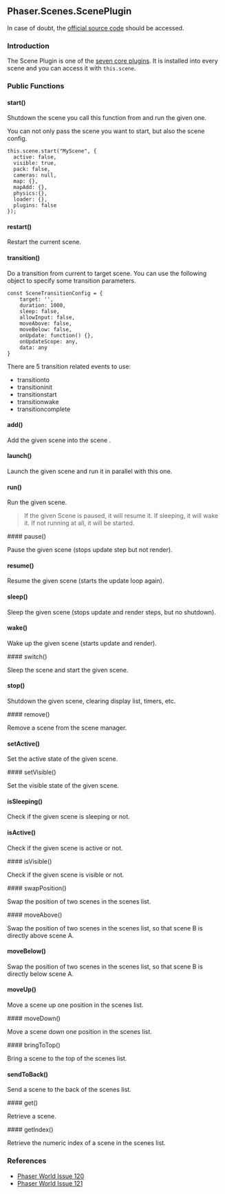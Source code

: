 ## Phaser.Scenes.ScenePlugin

In case of doubt, the [official source code](https://github.com/photonstorm/phaser) should be accessed.

### Introduction

The Scene Plugin is one of the [seven core plugins](https://github.com/digitsensitive/phaser3-typescript/blob/master/cheatsheets/scene/systems.md#core-plugins).
It is installed into every scene and you can access it with `this.scene`.

### Public Functions

#### start()

Shutdown the scene you call this function from and run the given one.

You can not only pass the scene you want to start, but also the scene config.

```
this.scene.start("MyScene", {
  active: false,
  visible: true,
  pack: false,
  cameras: null,
  map: {},
  mapAdd: {},
  physics:{},
  loader: {},
  plugins: false
});
```

#### restart()

Restart the current scene.

#### transition()

Do a transition from current to target scene.
You can use the following object to specify some transition parameters.

```
const SceneTransitionConfig = {
    target: '',
    duration: 1000,
    sleep: false,
    allowInput: false,
    moveAbove: false,
    moveBelow: false,
    onUpdate: function() {},
    onUpdateScope: any,
    data: any
}
```

There are 5 transition related events to use:

- transitionto
- transitioninit
- transitionstart
- transitionwake
- transitioncomplete

#### add()

Add the given scene into the scene .

#### launch()

Launch the given scene and run it in parallel with this one.

#### run()

Run the given scene.

> If the given Scene is paused, it will resume it. If sleeping, it will wake it.
If not running at all, it will be started.

#### pause()

Pause the given scene (stops update step but not render).

#### resume()

Resume the given scene (starts the update loop again).

#### sleep()

Sleep the given scene (stops update and render steps, but no shutdown).

#### wake()

Wake up the given scene (starts update and render).

#### switch()

Sleep the scene and start the given scene.

#### stop()

Shutdown the given scene, clearing display list, timers, etc.

#### remove()

Remove a scene from the scene manager.

#### setActive()

Set the active state of the given scene.

#### setVisible()

Set the visible state of the given scene.

#### isSleeping()

Check if the given scene is sleeping or not.

#### isActive()

Check if the given scene is active or not.

#### isVisible()

Check if the given scene is visible or not.

#### swapPosition()

Swap the position of two scenes in the scenes list.

#### moveAbove()

Swap the position of two scenes in the scenes list, so that scene B is
directly above scene A.

#### moveBelow()

Swap the position of two scenes in the scenes list, so that scene B is
directly below scene A.

#### moveUp()

Move a scene up one position in the scenes list.

#### moveDown()

Move a scene down one position in the scenes list.

#### bringToTop()

Bring a scene to the top of the scenes list.

#### sendToBack()

Send a scene to the back of the scenes list.

#### get()

Retrieve a scene.

#### getIndex()

Retrieve the numeric index of a scene in the scenes list.

### References

- [Phaser World Issue 120](https://madmimi.com/p/2c1afb)
- [Phaser World Issue 121](https://madmimi.com/p/860f1c)
